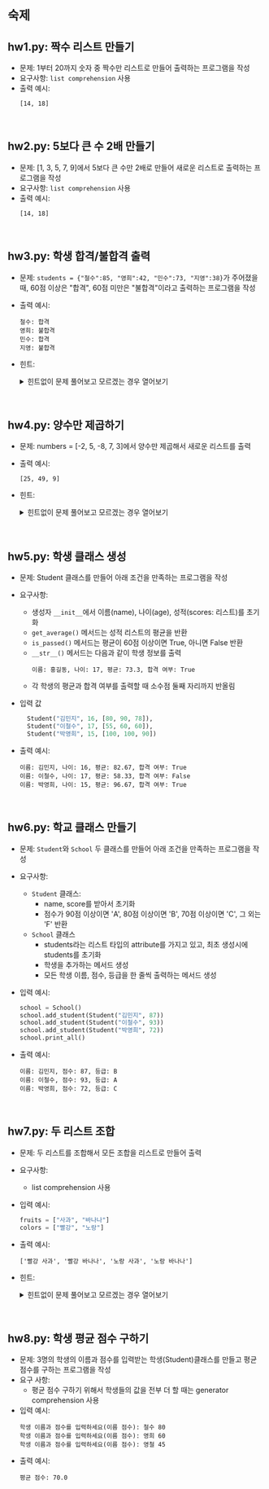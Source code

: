 # `숙제`

## hw1.py: 짝수 리스트 만들기 
- 문제: 1부터 20까지 숫자 중 짝수만 리스트로 만들어 출력하는 프로그램을 작성
- 요구사항: `list comprehension` 사용
- 출력 예시:
  ```
  [14, 18]
  ```
<br/>

## hw2.py: 5보다 큰 수 2배 만들기
- 문제: [1, 3, 5, 7, 9]에서 5보다 큰 수만 2배로 만들어 새로운 리스트로 출력하는 프로그램을 작성
- 요구사항: `list comprehension` 사용
- 출력 예시:
  ```
  [14, 18]
  ```
<br/>

## hw3.py: 학생 합격/불합격 출력
- 문제: `students = {"철수":85, "영희":42, "민수":73, "지영":38}`가 주어졌을 때, 60점 이상은 "합격", 60점 미만은 "불합격"이라고 출력하는 프로그램을 작성
- 출력 예시:
  ```
  철수: 합격
  영희: 불합격
  민수: 합격
  지영: 불합격
  ```
- 힌트:
  <details>
  <summary>힌트없이 문제 풀어보고 모르겠는 경우 열어보기 </summary>

  1. dictionary 타입에서 for문: `for` 딕셔너리키, 딕셔너리값 `in` 딕셔너리.items()  
  </details>
<br/>

## hw4.py: 양수만 제곱하기 
- 문제: numbers = [-2, 5, -8, 7, 3]에서 양수만 제곱해서 새로운 리스트를 출력
- 출력 예시:
  ```
  [25, 49, 9]
  ```
- 힌트:
  <details>
  <summary>힌트없이 문제 풀어보고 모르겠는 경우 열어보기 </summary>

  1. x ** 2 사용해서 제곱
  </details>
<br/>

## hw5.py: 학생 클래스 생성
- 문제: Student 클래스를 만들어 아래 조건을 만족하는 프로그램을 작성
- 요구사항:
  - 생성자 `__init__`에서 이름(name), 나이(age), 성적(scores: 리스트)를 초기화
  - `get_average()` 메서드는 성적 리스트의 평균을 반환
  - `is_passed()` 메서드는 평균이 60점 이상이면 True, 아니면 False 반환
  - `__str__()` 메서드는 다음과 같이 학생 정보를 출력
    ```
    이름: 홍길동, 나이: 17, 평균: 73.3, 합격 여부: True
    ```
  - 각 학생의 평균과 합격 여부를 출력할 때 소수점 둘째 자리까지 반올림

- 입력 값
  ```python
    Student("김민지", 16, [80, 90, 78]),
    Student("이철수", 17, [55, 60, 60]),
    Student("박영희", 15, [100, 100, 90])
  ```

- 출력 예시:
  ```
  이름: 김민지, 나이: 16, 평균: 82.67, 합격 여부: True
  이름: 이철수, 나이: 17, 평균: 58.33, 합격 여부: False
  이름: 박영희, 나이: 15, 평균: 96.67, 합격 여부: True
  ```
<br/>


## hw6.py: 학교 클래스 만들기
- 문제: `Student`와 `School` 두 클래스를 만들어 아래 조건을 만족하는 프로그램을 작성
- 요구사항:
  - `Student` 클래스:
    - name, score를 받아서 초기화
    - 점수가 90점 이상이면 'A', 80점 이상이면 'B', 70점 이상이면 'C', 그 외는 'F' 반환
  - `School` 클래스
    - students라는 리스트 타입의 attribute를 가지고 있고, 최초 생성시에 students를 초기화
    - 학생을 추가하는 메서드 생성
    - 모든 학생 이름, 점수, 등급을 한 줄씩 출력하는 메서드 생성

- 입력 예시:
  ```python
  school = School()
  school.add_student(Student("김민지", 87))
  school.add_student(Student("이철수", 93))
  school.add_student(Student("박영희", 72))
  school.print_all()
  ```

- 출력 예시:
  ```
  이름: 김민지, 점수: 87, 등급: B
  이름: 이철수, 점수: 93, 등급: A
  이름: 박영희, 점수: 72, 등급: C
  ```
<br/>

## hw7.py: 두 리스트 조합
- 문제: 두 리스트를 조합해서 모든 조합을 리스트로 만들어 출력
- 요구사항:
  - list comprehension 사용
- 입력 예시:
  ```python
  fruits = ["사과", "바나나"]
  colors = ["빨강", "노랑"]
  ```
- 출력 예시:
  ```
  ['빨강 사과', '빨강 바나나', '노랑 사과', '노랑 바나나']
  ```
- 힌트:
  <details>
  <summary>힌트없이 문제 풀어보고 모르겠는 경우 열어보기 </summary>

  1. list comprehension에서의 출력 포멧 설정: `결과 = [f"{변수} {변수}" for문 for문]`
  </details>
<br/>

## hw8.py: 학생 평균 점수 구하기
- 문제: 3명의 학생의 이름과 점수를 입력받는 학생(Student)클래스를 만들고 평균 점수를 구하는 프로그램을 작성
- 요구 사항: 
  - 평균 점수 구하기 위해서 학생들의 값을 전부 더 할 때는 generator comprehension 사용
- 입력 예시:
  ```
  학생 이름과 점수를 입력하세요(이름 점수): 철수 80
  학생 이름과 점수를 입력하세요(이름 점수): 영희 60
  학생 이름과 점수를 입력하세요(이름 점수): 영철 45
  ```
- 출력 예시:
  ```
  평균 점수: 70.0
  ```
<br/>


